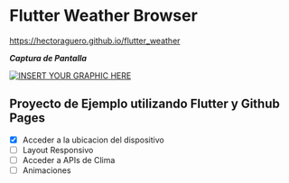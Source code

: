
# Flutter Weather Browser
https://hectoraguero.github.io/flutter_weather

***Captura de Pantalla***

[![INSERT YOUR GRAPHIC HERE](http://i.imgur.com/OnAhrsL.png)]()


## Proyecto de Ejemplo utilizando Flutter y Github Pages

- [x] Acceder a la ubicacion del dispositivo
- [ ] Layout Responsivo
- [ ] Acceder a APIs de Clima
- [ ] Animaciones